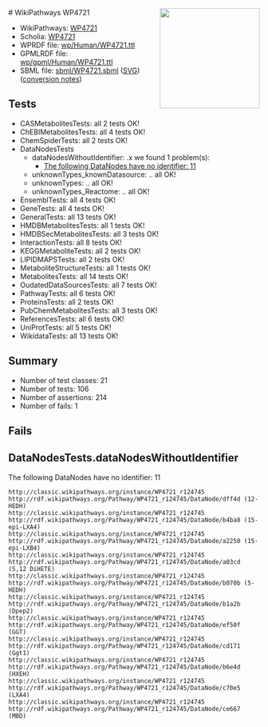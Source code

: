 <img style="float: right; width: 200px" src="../logo.png" />
# WikiPathways WP4721

* WikiPathways: [WP4721](https://identifiers.org/wikipathways:WP4721)
* Scholia: [WP4721](https://scholia.toolforge.org/wikipathways/WP4721)
* WPRDF file: [wp/Human/WP4721.ttl](../wp/Human/WP4721.ttl)
* GPMLRDF file: [wp/gpml/Human/WP4721.ttl](../wp/gpml/Human/WP4721.ttl)
* SBML file: [sbml/WP4721.sbml](../sbml/WP4721.sbml) ([SVG](../sbml/WP4721.svg)) ([conversion notes](../sbml/WP4721.txt))

## Tests
* CASMetabolitesTests: all 2 tests OK!
* ChEBIMetabolitesTests: all 4 tests OK!
* ChemSpiderTests: all 2 tests OK!
* DataNodesTests
    * dataNodesWithoutIdentifier: .x we found 1 problem(s):
        * [The following DataNodes have no identifier: 11](#8792c491)
    * unknownTypes_knownDatasource: .. all OK!
    * unknownTypes: .. all OK!
    * unknownTypes_Reactome: .. all OK!
* EnsemblTests: all 4 tests OK!
* GeneTests: all 4 tests OK!
* GeneralTests: all 13 tests OK!
* HMDBMetabolitesTests: all 1 tests OK!
* HMDBSecMetabolitesTests: all 3 tests OK!
* InteractionTests: all 8 tests OK!
* KEGGMetaboliteTests: all 2 tests OK!
* LIPIDMAPSTests: all 2 tests OK!
* MetaboliteStructureTests: all 1 tests OK!
* MetabolitesTests: all 14 tests OK!
* OudatedDataSourcesTests: all 7 tests OK!
* PathwayTests: all 6 tests OK!
* ProteinsTests: all 2 tests OK!
* PubChemMetabolitesTests: all 3 tests OK!
* ReferencesTests: all 6 tests OK!
* UniProtTests: all 5 tests OK!
* WikidataTests: all 13 tests OK!


## Summary

* Number of test classes: 21
* Number of tests: 106
* Number of assertions: 214
* Number of fails: 1

## Fails

<a name="8792c491" />

## DataNodesTests.dataNodesWithoutIdentifier

The following DataNodes have no identifier: 11
```
http://classic.wikipathways.org/instance/WP4721_r124745 http://rdf.wikipathways.org/Pathway/WP4721_r124745/DataNode/dff4d (12-HEDH)
http://classic.wikipathways.org/instance/WP4721_r124745 http://rdf.wikipathways.org/Pathway/WP4721_r124745/DataNode/b4ba8 (15-epi-LXA4)
http://classic.wikipathways.org/instance/WP4721_r124745 http://rdf.wikipathways.org/Pathway/WP4721_r124745/DataNode/a2250 (15-epi-LXB4)
http://classic.wikipathways.org/instance/WP4721_r124745 http://rdf.wikipathways.org/Pathway/WP4721_r124745/DataNode/a03cd (5,12 DiHETE)
http://classic.wikipathways.org/instance/WP4721_r124745 http://rdf.wikipathways.org/Pathway/WP4721_r124745/DataNode/b070b (5-HEDH)
http://classic.wikipathways.org/instance/WP4721_r124745 http://rdf.wikipathways.org/Pathway/WP4721_r124745/DataNode/b1a2b (Dpep2)
http://classic.wikipathways.org/instance/WP4721_r124745 http://rdf.wikipathways.org/Pathway/WP4721_r124745/DataNode/ef50f (GGT)
http://classic.wikipathways.org/instance/WP4721_r124745 http://rdf.wikipathways.org/Pathway/WP4721_r124745/DataNode/cd171 (Ggt1)
http://classic.wikipathways.org/instance/WP4721_r124745 http://rdf.wikipathways.org/Pathway/WP4721_r124745/DataNode/b6e4d (HXEH)
http://classic.wikipathways.org/instance/WP4721_r124745 http://rdf.wikipathways.org/Pathway/WP4721_r124745/DataNode/c70e5 (LXA4)
http://classic.wikipathways.org/instance/WP4721_r124745 http://rdf.wikipathways.org/Pathway/WP4721_r124745/DataNode/ce667 (MBD)
```

